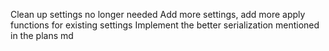 
Clean up settings no longer needed
Add more settings, add more apply functions for existing settings
Implement the better serialization mentioned in the plans md

